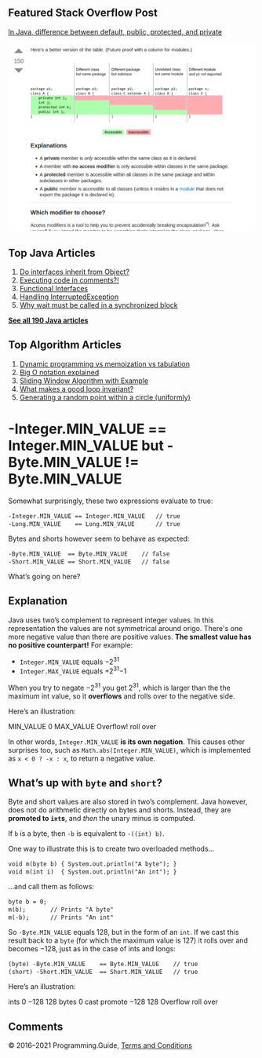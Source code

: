 



## Featured Stack Overflow Post

[In Java, difference between default, public, protected, and private](https://stackoverflow.com/a/33627846/276052)

[<img src="../images/so-featured-33627846.png" alt="StackOverflow screenshot thumbnail" class="screenshot" />](https://stackoverflow.com/a/33627846/276052)



## Top Java Articles

1.  [Do interfaces inherit from Object?](do-interfaces-inherit-from-object.html)
2.  [Executing code in comments?!](executing-code-in-comments.html)
3.  [Functional Interfaces](functional-interfaces.html)
4.  [Handling InterruptedException](handling-interrupted-exceptions.html)
5.  [Why wait must be called in a synchronized block](why-wait-must-be-in-synchronized.html)

[**See all 190 Java articles**](index.html)

## Top Algorithm Articles

1.  [Dynamic programming vs memoization vs tabulation](../dynamic-programming-vs-memoization-vs-tabulation.html)
2.  [Big O notation explained](../big-o-notation-explained.html)
3.  [Sliding Window Algorithm with Example](../sliding-window-example.html)
4.  [What makes a good loop invariant?](../what-makes-a-good-loop-invariant.html)
5.  [Generating a random point within a circle (uniformly)](../random-point-within-circle.html)

# -Integer.MIN_VALUE == Integer.MIN_VALUE but -Byte.MIN_VALUE != Byte.MIN_VALUE

Somewhat surprisingly, these two expressions evaluate to true:

    -Integer.MIN_VALUE == Integer.MIN_VALUE   // true
    -Long.MIN_VALUE    == Long.MIN_VALUE      // true

Bytes and shorts however seem to behave as expected:

    -Byte.MIN_VALUE  == Byte.MIN_VALUE    // false
    -Short.MIN_VALUE == Short.MIN_VALUE   // false

What’s going on here?

## Explanation

Java uses two’s complement to represent integer values. In this representation the values are not symmetrical around origo. There's one more negative value than there are positive values. **The smallest value has no positive counterpart!** For example:

- `Integer.MIN_VALUE` equals −2<sup>31</sup>
- `Integer.MAX_VALUE` equals +2<sup>31</sup>−1

When you try to negate −2<sup>31</sup> you get 2<sup>31</sup>, which is larger than the the maximum int value, so it **overflows** and rolls over to the negative side.

Here’s an illustration:

MIN_VALUE 0 MAX_VALUE Overflow! roll over

In other words, `Integer.MIN_VALUE` **is its own negation**. This causes other surprises too, such as `Math.abs(Integer.MIN_VALUE)`, which is implemented as `x < 0 ? -x : x`, to return a negative value.

## What’s up with `byte` and `short`?

Byte and short values are also stored in two’s complement. Java however, does not do arithmetic directly on bytes and shorts. Instead, they are **promoted to `int`s**, and _then_ the unary minus is computed.

If `b` is a byte, then `-b` is equivalent to `-((int) b)`.

One way to illustrate this is to create two overloaded methods…

    void m(byte b) { System.out.println("A byte"); }
    void m(int i)  { System.out.println("An int"); }

…and call them as follows:

    byte b = 0;
    m(b);       // Prints "A byte"
    m(-b);      // Prints "An int"

So `-Byte.MIN_VALUE` equals 128, but in the form of an `int`. If we cast this result back to a `byte` (for which the maximum value is 127) it rolls over and becomes −128, just as in the case of ints and longs:

    (byte) -Byte.MIN_VALUE    == Byte.MIN_VALUE    // true
    (short) -Short.MIN_VALUE  == Short.MIN_VALUE   // true

Here’s an illustration:

ints 0 −128 128 bytes 0 cast promote −128 128 Overflow roll over

## Comments



© 2016–2021 Programming.Guide, [Terms and Conditions](../terms-and-conditions.html)
